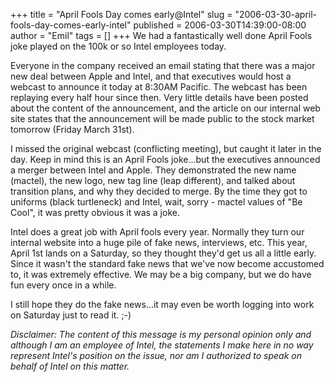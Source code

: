 +++
title = "April Fools Day comes early@Intel"
slug = "2006-03-30-april-fools-day-comes-early-intel"
published = 2006-03-30T14:39:00-08:00
author = "Emil"
tags = []
+++
We had a fantastically well done April Fools joke played on the 100k or
so Intel employees today.  
  
Everyone in the company received an email stating that there was a major
new deal between Apple and Intel, and that executives would host a
webcast to announce it today at 8:30AM Pacific. The webcast has been
replaying every half hour since then. Very little details have been
posted about the content of the announcement, and the article on our
internal web site states that the announcement will be made public to
the stock market tomorrow (Friday March 31st).  
  
I missed the original webcast (conflicting meeting), but caught it later
in the day. Keep in mind this is an April Fools joke...but the
executives announced a merger between Intel and Apple. They demonstrated
the new name (mactel), the new logo, new tag line (leap different), and
talked about transition plans, and why they decided to merge. By the
time they got to uniforms (black turtleneck) and Intel, wait, sorry -
mactel values of "Be Cool", it was pretty obvious it was a joke.  
  
Intel does a great job with April fools every year. Normally they turn
our internal website into a huge pile of fake news, interviews, etc.
This year, April 1st lands on a Saturday, so they thought they'd get us
all a little early. Since it wasn't the standard fake news that we've
now become accustomed to, it was extremely effective. We may be a big
company, but we do have fun every once in a while.  
  
I still hope they do the fake news...it may even be worth logging into
work on Saturday just to read it. ;-)  
  
<span style="font-style: italic;">Disclaimer: The content of this
message is my personal opinion only and although I am an employee of
Intel, the statements I make here in no way represent Intel's position
on the issue, nor am I authorized to speak on behalf of Intel on this
matter.</span>
